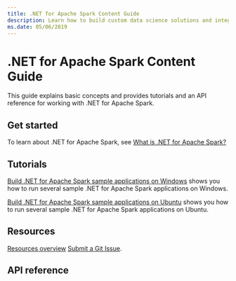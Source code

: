 ```yaml
---
title: .NET for Apache Spark Content Guide
description: Learn how to build custom data science solutions and integrate them into your .NET applications using .NET for Apache Spark.
ms.date: 05/06/2019
---
```

# .NET for Apache Spark Content Guide

This guide explains basic concepts and provides tutorials and an API reference for working with .NET for Apache Spark.

## Get started

To learn about .NET for Apache Spark, see [What is .NET for Apache Spark?](what-is-apache-spark-dotnet.md)


## Tutorials

[Build .NET for Apache Spark sample applications on Windows](./tutorials/windows-build.md) shows you how to run several sample .NET for Apache Spark applications on Windows.

[Build .NET for Apache Spark sample applications on Ubuntu](./tutorials/ubuntu-build.md) shows you how to run several sample .NET for Apache Spark applications on Ubuntu.


## Resources

[Resources overview](./resources/index.md)
[Submit a Git Issue](https://github.com/dotnet/spark/issues).

## API reference

